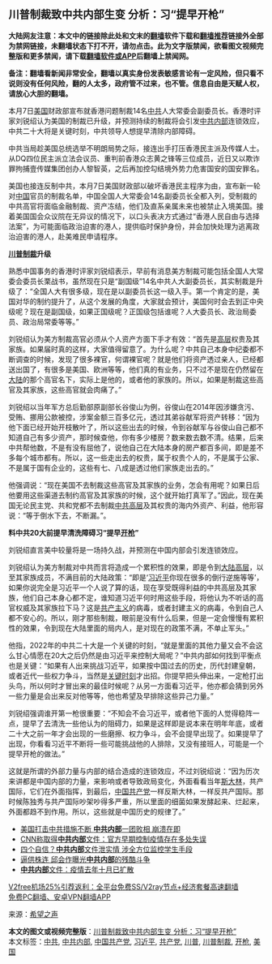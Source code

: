  <h2>川普制裁致中共内部生变 分析：习“提早开枪”</h2> <p class="notice"><b>大陆网友注意：本文中的链接除此处和文末的<a href="https://github.com/bannedbook/fanqiang" >翻墙</a>软件下载和<a href="https://github.com/killgcd/justmysocks/blob/master/README.md">翻墙推荐</a>链接外全部为禁网链接，未翻墙状态下打不开，请勿点击。此为文字版禁闻，欲看图文视频完整版和更多禁闻，请下载<a href="https://github.com/bannedbook/fanqiang">翻墙软件或APP</a>后翻墙上禁闻网。</p><p>备注：翻墙看新闻非常安全，翻墙以真实身份发表敏感言论有一定风险，但只看不说则没有任何风险，翻的人太多，政府管不过来，也不管。信息自由是天赋人权，请放心大胆的翻墙。</b></p>  <div class="entry"> <p id="conimg">本月7日<a href="https://www.bannedbook.org/bnews/tag/%e7%be%8e%e5%9b%bd/" class="st_tag internal_tag" rel="tag" title="标签 美国 下的日志">美国</a>财政部宣布就香港问题制裁14名<a href="https://www.bannedbook.org/bnews/tag/%e4%b8%ad%e5%85%b1/" class="st_tag internal_tag" rel="tag" title="标签 中共 下的日志">中共</a>人大常委会副委员长。香港时评家刘锐绍认为美国的制裁已升级，并预测持续的制裁将会引发<a href="https://www.bannedbook.org/bnews/tag/%E4%B8%AD%E5%85%B1%E5%86%85%E9%83%A8/" class="st_tag internal_tag" rel="tag" title="标签 中共内部 下的日志">中共内部</a>连锁效应，中共二十大将是关键时刻，中共领导人想提早清除内部障碍。</p> <p>中共当局趁美国总统选举不明朗局势之际，接连出手打压香港民主派及传媒人士。从DQ四位民主派立法会议员、重判前香港众志黄之锋等三位成员，近日又以欺诈罪拘捕壹传媒集团创办人黎智英，之后再加控勾结境外势力危害国安的国安罪名。</p> <p>美国也接连反制中共，本月7日美国财政部以破坏香港民主程序为由，宣布新一轮对<span class='wp_keywordlink_affiliate'><a href="https://www.bannedbook.org/" title="中国" target="_blank">中国</a></span>官员的制裁名单，中国全国人大常委会14名副委员长全都入列，受制裁的中共高官将面临金融制裁、资产冻结，他们及直系亲属未来也被禁止入境美国。接着美国国会众议院在无异议的情况下，以口头表决方式通过“香港人民自由与选择法案”，为可能面临政治迫害的港人，提供临时保护身份，并会加快处理为逃离政治迫害的港人，赴美难民申请程序。</p>  <p><strong><a href="https://www.bannedbook.org/bnews/tag/%E5%B7%9D%E6%99%AE%E5%88%B6%E8%A3%81/" class="st_tag internal_tag" rel="tag" title="标签 川普制裁 下的日志">川普制裁</a>升级</strong></p> <p>熟悉中国事务的香港时评家刘锐绍表示，早前有消息美方制裁可能包括全国人大常委会委员长栗战书，虽然现在只是“副国级”14名中共人大副委员长，其实制裁是升级了：“全国人大有很多级，现在是以副委员长这一级入手。第一个肯定的是，美国对华的制约提升了，从这个发展的角度，大家就会预计，美国何时会去到正中央级呢？现在是副国级，如果正国级呢？正国级包括谁呢？人大委员长、政治局委员、政治局常委等等。”</p> <p>刘锐绍认为美方制裁高官必须从个人资产方面下手才有效：“首先是<span class='wp_keywordlink_affiliate'><a href="https://www.bannedbook.org/bnews/ccpdope/" title="中共高层内幕" target="_blank">高层</a></span>权贵及其家族。如果届时真的这样，大家值得留意了。为什么呢？中共自己本身中纪委都不断调查的时候，发现了很多裸官，何谓裸官呢？就是他们将资产透过亲人，已经都送出国了，有很多是美国、欧洲等等，他们真的有业务，只不过不是现在仍然留在<span class='wp_keywordlink_affiliate'><a href="https://www.bannedbook.org/" title="大陆" target="_blank">大陆</a></span>的那个高官名下，实际上是他的，或者他的家族的。所以，如果是制裁这些高官及其家族，这些高官就会肉痛了。”</p>  <p>刘锐绍以当年军方总后勤部原副部长谷俊山为例，谷俊山在2014年因涉嫌贪污、受贿、挪用公款被控，涉案金额三百多亿元，透过其弟谷献军将资产转移：“因为他下面已经开始开枝散叶了，所以这些出去的时候，令到谷献军与谷俊山自己都不知道自己有多少资产，那时候查他，你有多少楼房？数来数去数不清。结果，后来中共帮他数，不是有没有屈他了，说他自己在大陆本身的房产都百多间，即是差不多每个城市都有。所以，这一些走出去的权贵，属于权贵个人的，不是属于公家、不是属于国有企业的，这些有七、八成是透过他们家族走出去的。”</p> <p>他强调说：“现在美国不去制裁这些高官及其家族的业务，怎会有用呢？如果日后他要用这些渠道去制约高官及其家族的时候，这个就开始打真军了。”因此，现在美国无论民主党、共和党都不去制裁<span class='wp_keywordlink_affiliate'><a href="https://www.bannedbook.org/bnews/ccpdope/" title="中共高层" target="_blank">中共高层</a></span>及其权贵的海内外资产、利益，他形容说：“等于倒水下去，不断漏。”。</p> <p><strong>料中共20大前提早清洗障碍习“提早<a href="https://www.bannedbook.org/bnews/tag/%E5%BC%80%E6%9E%AA/" class="st_tag internal_tag" rel="tag" title="标签 开枪 下的日志">开枪</a>”</strong></p>  <p>刘锐绍直言美中较量将是一场持久战，并预测在中国内部会引发连锁效应。</p> <p>刘锐绍认为美方制裁对中共而言将造成一个累积性的效果，即是令到<span class='wp_keywordlink_affiliate'><a href="https://www.bannedbook.org/bnews/ccpdope/" title="大陆高层内幕" target="_blank">大陆高层</a></span>，以至其家族成员，不满目前的大陆政策：“即是‘<a href="https://www.bannedbook.org/bnews/tag/%e4%b9%a0%e8%bf%91%e5%b9%b3/" class="st_tag internal_tag" rel="tag" title="标签 习近平 下的日志">习近平</a>你现在很多的倒行逆施等等’，如果你说完全是习近平一个人说了算的话，现在享受既得利益的中共高层及其家族，他们自己本身心都不定，谁知道习近平何时用这些手段，将他认为不听话的高官权威及其家族拉下马？这是<span class='wp_keywordlink'><a href="https://www.bannedbook.org/forum2/topic6177.html" title="《共产主义的终极目的》" target="_blank">共产主义</a></span>的病毒，或者封建主义的病毒，令到自己人都不安心的。所以，刚才那些制裁，眼前是没有什么后果，但是一定会慢慢有累积性的效果，令到现在大陆里面的局内人，是对现在的政策不满，不单止军头。”</p> <p>他指，2022年的中共二十大是一个关键的时刻，“就是里面的其他力量又会不会这么甘心情愿在20大之后仍然是由习近平来控制大局呢？”中共内部如何找到平衡点也是关键：“如果有人出来挑战习近平，如果按中国过去的历史，历代封建皇朝，或者近代一些权力争斗，当然是<span class='wp_keywordlink'><a href="https://www.bannedbook.org/forum2/topic151.html" title="关键时刻：李鹏日记" target="_blank">关键时刻</a></span>才出招。你提早把头伸出来，一定枪打出头鸟，所以何时才冒出来的最佳时候呢？从另一方面看习近平，他亦都会猜到另外一些力量是会出来反对他等等，他也希望及早排除这些异己力量。”</p>  <p>刘锐绍强调谁开第一枪很重要：“不知会不会习近平，或者他下面的人觉得稳阵一点，提早了去清洗一些他认为的阻碍力，如果是这样即是说本来在明年年底，或者二十大之前一年才会出现的一些磨擦、权力争斗，会不会提早出现了。如果提早了出现，你看看习近平不断将一些可能挑战他的人排除，又没有接班人，可能是一个提早开枪的做法。”</p> <p>这就是所谓的外部力量与内部的结合造成的连锁效应，不过刘锐绍说：“因为历次来讲都是中国内部的力量，来影响或者导致政局变化，外面看看当年<span class='wp_keywordlink'><a href="https://www.bannedbook.org/forum2/topic1256.html" title="斯大林（上、中、下册）" target="_blank">斯大林</a></span>，共产国际，它们在外面指挥，到最后，<a href="https://www.bannedbook.org/bnews/tag/%e4%b8%ad%e5%9b%bd%e5%85%b1%e4%ba%a7%e5%85%9a/" class="st_tag internal_tag" rel="tag" title="标签 中国共产党 下的日志">中国共产党</a>一样反斯大林，一样反共产国际。那时候陈独秀与共产国际吵架吵得多严重，所以里面的细菌如果发酵起来、烂起来，外面都趋不到作用。所以，这些就是中国历史的规律了。”</p> <ul class='op-related-articles' title='相关阅读'> <li><a href='https://www.bannedbook.org/bnews/comments/20201208/1444025.html' target='_blank'>美国打击中共措施不断 <b>中共内部</b>一团败相 崩溃在即</a></li> <li><a href='https://www.bannedbook.org/bnews/baitai/20201201/1440312.html' target='_blank'>CNN称取得<b>中共内部</b>文件：官方早期控制疫情存在多处失误</a></li> <li><a href='https://www.bannedbook.org/bnews/cbnews/20201105/1426006.html' target='_blank'>四个自信？<b>中共内部</b>文件泄实情 涉全方位监控学生手段</a></li> <li><a href='https://www.bannedbook.org/bnews/lifebaike/20201101/1423903.html' target='_blank'>逼供株连 邱会作曝光<b>中共内部</b>的残酷斗争</a></li> <li><a href='https://www.bannedbook.org/bnews/bannedvideo/20201013/1413053.html' target='_blank'><b>中共内部</b>文件：疫情去年十月已扩散</a></li> </ul> <p class="texttj"> <a href="https://www.bannedbook.org/forum23/topic22702.html" target="_blank">V2free机场25%引荐返利：全平台免费SS/V2ray节点+经济套餐高速翻墙</a><br/> <a href="https://github.com/bannedbook/fanqiang/wiki/%E7%A6%81%E9%97%BB%E7%BD%91%E5%AE%89%E5%8D%93%E7%BF%BB%E5%A2%99%E6%96%B0%E9%97%BBAPP" target="_blank">免费PC翻墙、安卓VPN翻墙APP</a></p><p> 来源：<span class='wp_keywordlink_affiliate'><a href="https://www.soundofhope.org" title="希望之声" target="_blank">希望之声</a></span> </p><a name='sharetosocial'></a>       <div><b>本文的图文或视频完整版</b>：<a href='https://www.bannedbook.org/bnews/cbnews/20201215/1447799.html'>川普制裁致中共内部生变 分析：习“提早开枪”</a></div>  </div><!--END ENTRY--> <div class="postfooter"> <div>本文标签：<a href="https://www.bannedbook.org/bnews/tag/%e4%b8%ad%e5%85%b1/" rel="tag">中共</a>, <a href="https://www.bannedbook.org/bnews/tag/%E4%B8%AD%E5%85%B1%E5%86%85%E9%83%A8/" rel="tag">中共内部</a>, <a href="https://www.bannedbook.org/bnews/tag/%e4%b8%ad%e5%9b%bd%e5%85%b1%e4%ba%a7%e5%85%9a/" rel="tag">中国共产党</a>, <a href="https://www.bannedbook.org/bnews/tag/%e4%b9%a0%e8%bf%91%e5%b9%b3/" rel="tag">习近平</a>, <a href="https://www.bannedbook.org/bnews/tag/%e5%85%b1%e4%ba%a7%e5%85%9a/" rel="tag">共产党</a>, <a href="https://www.bannedbook.org/bnews/tag/%e5%b7%9d%e6%99%ae/" rel="tag">川普</a>, <a href="https://www.bannedbook.org/bnews/tag/%E5%B7%9D%E6%99%AE%E5%88%B6%E8%A3%81/" rel="tag">川普制裁</a>, <a href="https://www.bannedbook.org/bnews/tag/%E5%BC%80%E6%9E%AA/" rel="tag">开枪</a>, <a href="https://www.bannedbook.org/bnews/tag/%e7%be%8e%e5%9b%bd/" rel="tag">美国</a></div>  </div><!--END POSTFOOTER--> 